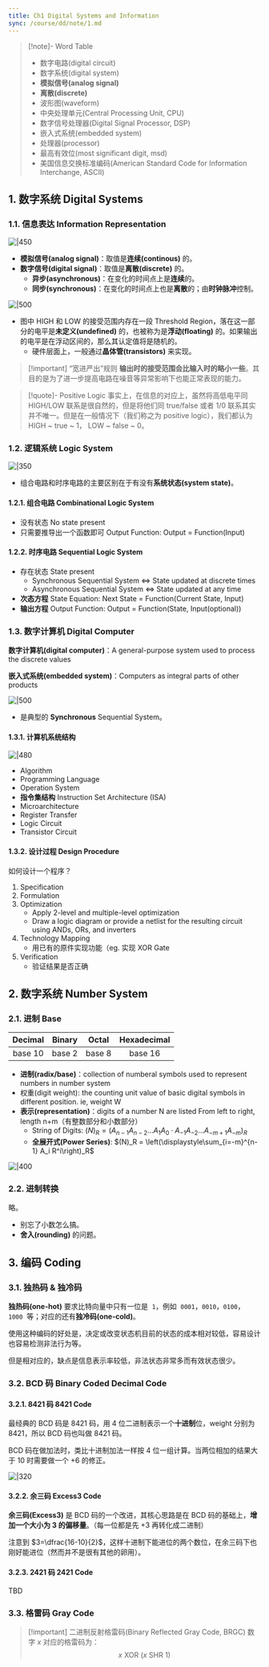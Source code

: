 ```yaml
---
title: Ch1 Digital Systems and Information
sync: /course/dd/note/1.md
---
```


> [!note]- Word Table
>
> - 数字电路(digital circuit)
> - 数字系统(digital system)
> - **模拟信号(analog signal)**
> - **离散(discrete)**
> - 波形图(waveform)
> - 中央处理单元(Central Processing Unit, CPU)
> - 数字信号处理器(Digital Signal Processor, DSP)
> - 嵌入式系统(embedded system)
> - 处理器(processor)
> - 最高有效位(most significant digit, msd)
> - 美国信息交换标准编码(American Standard Code for Information Interchange, ASCII)

## 1. 数字系统 Digital Systems

### 1.1. 信息表达 Information Representation

![|450](https://static.memset0.cn/img/v6/2024/02/29/EKlm3n1t.png)

- **模拟信号(analog signal)**：取值是**连续(continous)** 的。
- **数字信号(digital signal)**：取值是**离散(discrete)** 的。
	- **异步(asynchronous)**：在变化的时间点上是**连续**的。
	- **同步(synchronous)**：在变化的时间点上也是**离散**的；由**时钟脉冲**控制。

![|500](https://static.memset0.cn/img/v6/2024/02/29/iwTGPXzI.png)

- 图中 HIGH 和 LOW 的接受范围内存在一段 Threshold Region，落在这一部分的电平是**未定义(undefined)** 的，也被称为是**浮动(floating)** 的。如果输出的电平是在浮动区间的，那么其认定值将是随机的。
	- 硬件层面上，一般通过**晶体管(transistors)** 来实现。

>[!important] “宽进严出”规则
> **输出时的接受范围会比输入时的略小一些**。其目的是为了进一步提高电路在噪音等异常影响下也能正常表现的能力。

> [!quote]- Positive Logic
> 事实上，在信息的对应上，虽然将高低电平同 HIGH/LOW 联系是很自然的，但是将他们同 true/false 或者 1/0 联系其实并不唯一。但是在一般情况下（我们称之为 positive logic），我们都认为 HIGH ~ true ~ 1， LOW ~ false ~ 0。

### 1.2. 逻辑系统 Logic System

![|350](https://static.memset0.cn/img/v6/2024/02/29/9GqTsPkI.png)

- 组合电路和时序电路的主要区别在于有没有**系统状态(system state)**。

#### 1.2.1. 组合电路 Combinational Logic System

- 没有状态 No state present
- 只需要推导出一个函数即可 Output Function: Output = Function(Input)

#### 1.2.2. 时序电路 Sequential Logic System

- 存在状态 State present
	- Synchronous Sequential System <=> State updated at discrete times
	- Asynchronous Sequential System <=> State updated at any time
- **次态方程** State Equation: Next State = Function(Current State, Input)
- **输出方程** Output Function: Output = Function(State, Input(optional))

### 1.3. 数字计算机 Digital Computer

**数字计算机(digital computer)**：A general-purpose system used to process the discrete values

**嵌入式系统(embedded system)**：Computers as integral parts of other products


![|500](https://static.memset0.cn/img/v6/2024/02/29/p6SvckWy.png)

- 是典型的 **Synchronous** Sequential System。
#### 1.3.1. 计算机系统结构

![|480](https://static.memset0.cn/img/v6/2024/02/29/1OmqXAwc.png)

- Algorithm
- Programming Language
- Operation System
- **指令集结构** Instruction Set Architecture (ISA)
- Microarchitecture
- Register Transfer
- Logic Circuit
- Transistor Circuit

#### 1.3.2. 设计过程 Design Procedure

如何设计一个程序？

1. Specification
2. Formulation
3. Optimization
	- Apply 2-level and multiple-level optimization
	- Draw a logic diagram or provide a netlist for the resulting circuit using ANDs, ORs, and inverters
4. Technology Mapping
	- 用已有的原件实现功能（eg. 实现 XOR Gate
5. Verification
	- 验证结果是否正确


## 2. 数字系统 Number System

### 2.1. 进制 Base

| Decimal | Binary | Octal  | Hexadecimal |
| :-----: | :----: | :----: | :---------: |
| base 10 | base 2 | base 8 |   base 16   |

- **进制(radix/base)**：collection of numberal symbols used to represent numbers in number system
- 权重(digit weight): the counting unit value of basic digital symbols in different position. ie, weight W
- **表示(representation)**：digits of a number N are listed From left to right, length n+m（有整数部分和小数部分）
	- String of Digits:  $(N)_R = (A_{n-1} A_{n-2} \ldots A_1 A_0 \cdot A_{-1} A_{-2} \ldots A_{-m+1} A_{-m})_R$
	- **全展开式(Power Series)**: $(N)_R = \left(\displaystyle\sum_{i=-m}^{n-1} A_i R^i\right)_R$


![|400](https://static.memset0.cn/img/v6/2024/02/29/W6SstT31.png)

### 2.2. 进制转换

略。

- 别忘了小数怎么搞。
- **舍入(rounding)** 的问题。

## 3. 编码 Coding

### 3.1. 独热码 & 独冷码

**独热码(one-hot)** 要求比特向量中只有一位是  `1`，例如  `0001`，`0010`，`0100`，`1000`  等；对应的还有**独冷码(one-cold)**。

使用这种编码的好处是，决定或改变状态机目前的状态的成本相对较低，容易设计也容易检测非法行为等。

但是相对应的，缺点是信息表示率较低，非法状态非常多而有效状态很少。

### 3.2. BCD 码 Binary Coded Decimal Code

#### 3.2.1. 8421 码 8421 Code

最经典的 BCD 码是 8421 码，用 4 位二进制表示一个**十进制**位，weight 分别为 8421，所以 BCD 码也叫做 8421 码。

BCD 码在做加法时，类比十进制加法一样按 4 位一组计算。当两位相加的结果大于 10 时需要做一个 +6 的修正。

![|320](https://static.memset0.cn/img/v6/2024/02/29/WFiHh2bR.png)

#### 3.2.2. 余三码 Excess3 Code

**余三码(Excess3)** 是 BCD 码的一个改进，其核心思路是在 BCD 码的基础上，**增加一个大小为 3 的偏移量**。（每一位都是先 +3 再转化成二进制）

注意到 $3=\dfrac{16-10}{2}$，这样十进制下能进位的两个数位，在余三码下也刚好能进位（然而并不是很有其他的卵用）。

#### 3.2.3. 2421 码 2421 Code

TBD

### 3.3. 格雷码 Gray Code

> [!important] 二进制反射格雷码(Binary Reflected Gray Code, BRGC)
> 数字  $x$ 对应的格雷码为：
> $$x \text{ XOR } (x \text{ SHR } 1)$$


